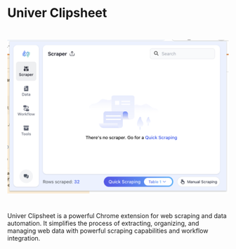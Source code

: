 # Univer Clipsheet

<img src="./assets/en-US/clipsheet_popup_home.png" style="width: 600px; height: 400px; object-fit: contain;"/>

Univer Clipsheet is a powerful Chrome extension for web scraping and data automation. It simplifies the process of extracting, organizing, and managing web data with powerful scraping capabilities and workflow integration.
